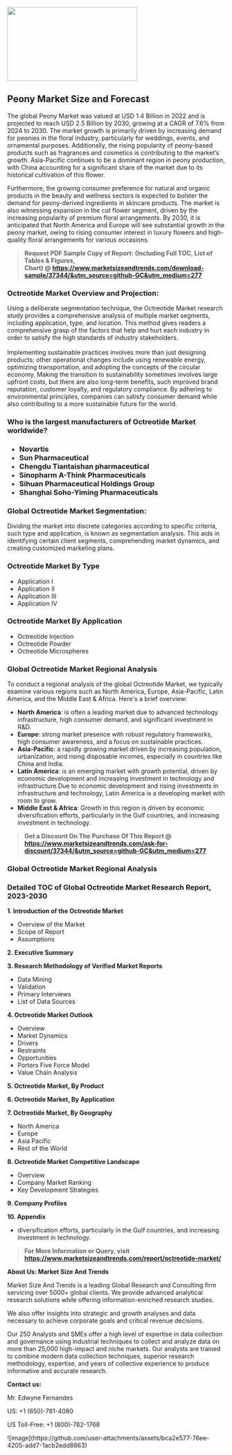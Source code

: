 <p><img class="alignnone size-medium wp-image-20088" src="https://ffe5etoiles.com/wp-content/uploads/2024/12/MST1-300x171.png" alt="" width="300" height="171" /></p><h2>Peony Market Size and Forecast</h2><p>The global Peony Market was valued at USD 1.4 Billion in 2022 and is projected to reach USD 2.5 Billion by 2030, growing at a CAGR of 7.6% from 2024 to 2030. The market growth is primarily driven by increasing demand for peonies in the floral industry, particularly for weddings, events, and ornamental purposes. Additionally, the rising popularity of peony-based products such as fragrances and cosmetics is contributing to the market’s growth. Asia-Pacific continues to be a dominant region in peony production, with China accounting for a significant share of the market due to its historical cultivation of this flower.</p><p>Furthermore, the growing consumer preference for natural and organic products in the beauty and wellness sectors is expected to bolster the demand for peony-derived ingredients in skincare products. The market is also witnessing expansion in the cut flower segment, driven by the increasing popularity of premium floral arrangements. By 2030, it is anticipated that North America and Europe will see substantial growth in the peony market, owing to rising consumer interest in luxury flowers and high-quality floral arrangements for various occasions.</p></p><blockquote id="" class=""><strong>Request PDF Sample Copy of Report: (Including Full TOC, List of Tables &amp; Figures, Chart)&nbsp;@&nbsp;<strong><a href="https://www.marketsizeandtrends.com/download-sample/37344/&utm_source=github-GC&utm_medium=277" target="_blank">https://www.marketsizeandtrends.com/download-sample/37344/&utm_source=github-GC&utm_medium=277</a></strong></strong></blockquote><h3 id="" class="">Octreotide Market&nbsp;Overview and Projection:</h3><p id="" class="">Using a deliberate segmentation technique, the Octreotide Market research study provides a comprehensive analysis of multiple market segments, including application, type, and location. This method gives readers a comprehensive grasp of the factors that help and hurt each industry in order to satisfy the high standards of industry stakeholders. <br /> <br />Implementing sustainable practices involves more than just designing products; other operational changes include using renewable energy, optimizing transportation, and adopting the concepts of the circular economy. Making the transition to sustainability sometimes involves large upfront costs, but there are also long-term benefits, such improved brand reputation, customer loyalty, and regulatory compliance. By adhering to environmental principles, companies can satisfy consumer demand while also contributing to a more sustainable future for the world.</p><h3 id="" class="">Who is the largest manufacturers of&nbsp;Octreotide Market worldwide?</h3><h3 class=""><p><ul><li>Novartis </li><li> Sun Pharmaceutical </li><li> Chengdu Tiantaishan pharmaceutical </li><li> Sinopharm A-Think Pharmaceuticals </li><li> Sihuan Pharmaceutical Holdings Group </li><li> Shanghai Soho-Yiming Pharmaceuticals</li></ul></p></h3><h3 id="" class="">Global&nbsp;Octreotide Market Segmentation:</h3><p id="" class="">Dividing the market into discrete categories according to specific criteria, such type and application, is known as segmentation analysis. This aids in identifying certain client segments, comprehending market dynamics, and creating customized marketing plans.</p><h3 id="" class="">Octreotide Market&nbsp;By Type</h3><p><p><ul><li>Application I</li><li> Application II</li><li> Application III</li><li> Application IV</p></li></ul></p></p><h3 id="" class="">Octreotide Market&nbsp;By Application</h3><p class=""><p><ul><li>Octreotide Injection</li><li> Octreotide Powder</li><li> Octreotide Microspheres</li></ul></p></p><h3 id="" class="">Global Octreotide Market Regional Analysis</h3><p id="" class="">To conduct a regional analysis of the global Octreotide Market, we typically examine various regions such as North America, Europe, Asia-Pacific, Latin America, and the Middle East &amp; Africa. Here's a brief overview:</p><ul><li><strong>North America</strong>: is often a leading market due to advanced technology infrastructure, high consumer demand, and significant investment in R&amp;D.</li><li><strong>Europe</strong>: strong market presence with robust regulatory frameworks, high consumer awareness, and a focus on sustainable practices.</li><li><strong>Asia-Pacific</strong>: a rapidly growing market driven by increasing population, urbanization, and rising disposable incomes, especially in countries like China and India.</li><li><strong>Latin America</strong>: is an emerging market with growth potential, driven by economic development and increasing investment in technology and infrastructure.Due to economic development and rising investments in infrastructure and technology, Latin America is a developing market with room to grow.</li><li><strong>Middle East &amp; Africa</strong>: Growth in this region is driven by economic diversification efforts, particularly in the Gulf countries, and increasing investment in technology.</li></ul><blockquote id="" class=""><strong>Get a Discount On The Purchase Of This Report @ <strong><a href="https://www.marketsizeandtrends.com/ask-for-discount/37344/&utm_source=github-GC&utm_medium=277" target="_blank">https://www.marketsizeandtrends.com/ask-for-discount/37344/&utm_source=github-GC&utm_medium=277</a></strong></strong></blockquote><h3 id="" class="">Global Octreotide Market Regional Analysis</h3><h3 id="" class="">Detailed TOC of Global Octreotide Market Research Report, 2023-2030</h3><p id="" class=""><strong>1. Introduction of the Octreotide Market</strong></p><ul><li>Overview of the Market</li><li>Scope of Report</li><li>Assumptions</li></ul><p id="" class=""><strong>2. Executive Summary</strong></p><p id="" class=""><strong>3. Research Methodology of Verified Market Reports</strong></p><ul><li>Data Mining</li><li>Validation</li><li>Primary Interviews</li><li>List of Data Sources</li></ul><p id="" class=""><strong>4. Octreotide Market Outlook</strong></p><ul><li>Overview</li><li>Market Dynamics</li><li>Drivers</li><li>Restraints</li><li>Opportunities</li><li>Porters Five Force Model</li><li>Value Chain Analysis</li></ul><p id="" class=""><strong>5. Octreotide Market, By Product</strong></p><p id="" class=""><strong>6. Octreotide Market, By Application</strong></p><p id="" class=""><strong>7. Octreotide Market, By Geography</strong></p><ul><li>North America</li><li>Europe</li><li>Asia Pacific</li><li>Rest of the World</li></ul><p id="" class=""><strong>8. Octreotide Market Competitive Landscape</strong></p><ul><li>Overview</li><li>Company Market Ranking</li><li>Key Development Strategies</li></ul><p id="" class=""><strong>9. Company Profiles</strong></p><p id="" class=""><strong>10. Appendix</strong></p><ul><li>diversification efforts, particularly in the Gulf countries, and increasing investment in technology.</li></ul><blockquote id="" class=""><strong>For More Information or Query, visit <strong><strong><a href="https://www.marketsizeandtrends.com/report/octreotide-market/" target="_blank">https://www.marketsizeandtrends.com/report/octreotide-market/</a></strong></strong></strong></blockquote><p id="" class=""><strong>About Us: Market Size And Trends</strong></p><p id="" class="">Market Size And Trends is a leading Global Research and Consulting firm servicing over 5000+ global clients. We provide advanced analytical research solutions while offering information-enriched research studies.</p><p id="" class="">We also offer insights into strategic and growth analyses and data necessary to achieve corporate goals and critical revenue decisions.</p><p id="" class="">Our 250 Analysts and SMEs offer a high level of expertise in data collection and governance using industrial techniques to collect and analyze data on more than 25,000 high-impact and niche markets. Our analysts are trained to combine modern data collection techniques, superior research methodology, expertise, and years of collective experience to produce informative and accurate research.</p><p id="" class=""><strong>Contact us:</strong></p><p id="" class="">Mr. Edwyne Fernandes</p><p id="" class="">US: +1 (650)-781-4080</p><p id="" class="">US Toll-Free: +1 (800)-782-1768</p>
![image](https://github.com/user-attachments/assets/bca2e577-76ee-4205-add7-1acb2edd8863)

